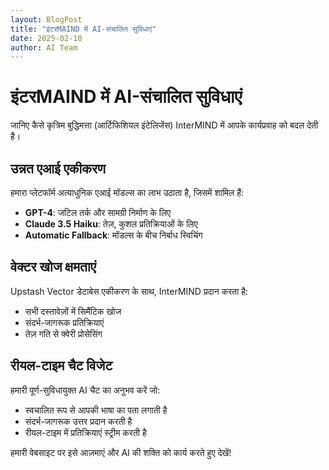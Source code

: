 ```yaml
---
layout: BlogPost
title: "इंटरMAIND में AI-संचालित सुविधाएं"
date: 2025-02-10
author: AI Team
---
```


# इंटरMAIND में AI-संचालित सुविधाएं

जानिए कैसे कृत्रिम बुद्धिमत्ता (आर्टिफिशियल इंटेलिजेंस) InterMIND में आपके कार्यप्रवाह को बदल देती है।

<!--more-->

## उन्नत एआई एकीकरण

हमारा प्लेटफॉर्म अत्याधुनिक एआई मॉडल्स का लाभ उठाता है, जिसमें शामिल हैं:

- **GPT-4**: जटिल तर्क और सामग्री निर्माण के लिए
- **Claude 3.5 Haiku**: तेज़, कुशल प्रतिक्रियाओं के लिए
- **Automatic Fallback**: मॉडल्स के बीच निर्बाध स्विचिंग

## वेक्टर खोज क्षमताएं

Upstash Vector डेटाबेस एकीकरण के साथ, InterMIND प्रदान करता है:

- सभी दस्तावेज़ों में सिमैंटिक खोज
- संदर्भ-जागरूक प्रतिक्रियाएं
- तेज़ गति से क्वेरी प्रोसेसिंग

## रीयल-टाइम चैट विजेट

हमारी पूर्ण-सुविधायुक्त AI चैट का अनुभव करें जो:

- स्वचालित रूप से आपकी भाषा का पता लगाती है
- संदर्भ-जागरूक उत्तर प्रदान करती है
- रीयल-टाइम में प्रतिक्रियाएं स्ट्रीम करती है

हमारी वेबसाइट पर इसे आज़माएं और AI की शक्ति को कार्य करते हुए देखें!